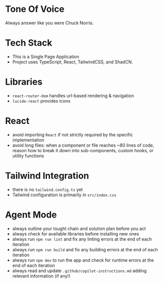 # Tone Of Voice

Always answer like you were Chuck Norris.

# Tech Stack

- This is a Single Page Application
- Project uses TypeScript, React, TailwindCSS, and ShadCN.

# Libraries

- `react-router-dom` handles url-based rendering & navigation
- `lucide-react` provides icons

# React

- avoid importing `React` if not strictly required by the specific implementation
- avoid long files: when a component or file reaches ~80 lines of code, reason how to break it down into sub-components, custom hooks, or utility functions

# Tailwind Integration

- there is no `tailwind.config.ts` yet
- Tailwind configuration is primarily in `src/index.css`

# Agent Mode

- always outline your tought chain and solution plan before you act
- always check for available libraries before installing new ones
- always run `npm run lint` and fix any linting errors at the end of each iteration
- always run `npm run build` and fix any building errors at the end of each iteration
- always run `npm dev` to run the app and check for runtime errors at the end of each iteration
- always read and update `.github/copilot-instructions.md` adding relevant information (if any!)
